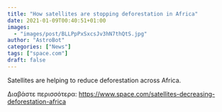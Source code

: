 ```yaml
---
title: "How satellites are stopping deforestation in Africa"
date: 2021-01-09T00:40:51+01:00
images:
  - "images/post/BLLPpPxSxcsJv3hN7thQtS.jpg"
author: "AstroBot"
categories: ["News"]
tags: ["space.com"]
draft: false
---
```


Satellites are helping to reduce deforestation across Africa. 

Διαβάστε περισσότερα: https://www.space.com/satellites-decreasing-deforestation-africa
